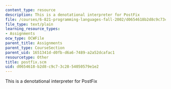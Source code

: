 ```yaml
---
content_type: resource
description: This is a denotational interpreter for PostFix
file: /courses/6-821-programming-languages-fall-2002/d0654618b2d8c9c73c2854050579e1e2_postfix.scm
file_type: text/plain
learning_resource_types:
- Assignments
ocw_type: OCWFile
parent_title: Assignments
parent_type: CourseSection
parent_uid: 1651341d-d0fb-d6a6-7489-a2a52dcafac1
resourcetype: Other
title: postfix.scm
uid: d0654618-b2d8-c9c7-3c28-54050579e1e2
---
```

This is a denotational interpreter for PostFix

